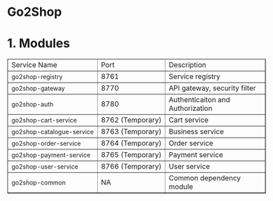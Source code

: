 # Go2Shop

<h1>1. Modules</h1>

<table border="1" cellpadding="1" cellspacing="1" style="width: 600px;">
	<thead>
		<tr>
			<td>Service Name</td>
			<td>Port</td>
			<td>Description</td>
		</tr>
  </thead>
  <tbody>
		<tr>
			<td><a class="js-navigation-open Link--primary" data-pjax="#repo-content-pjax-container" href="https://github.com/go2shop/Go2Shop/tree/main/go2shop-registry" style="box-sizing: border-box; text-decoration-line: none; font-family: -apple-system, BlinkMacSystemFont, &quot;Segoe UI&quot;, Helvetica, Arial, sans-serif, &quot;Apple Color Emoji&quot;, &quot;Segoe UI Emoji&quot;; font-size: 14px; white-space: nowrap; color: var(--color-text-primary)  !important;" title="go2shop-registry">go2shop-registry</a></td>
			<td>8761</td>
			<td>Service registry</td>
		</tr>
		<tr>
			<td><a class="js-navigation-open Link--primary" data-pjax="#repo-content-pjax-container" href="https://github.com/go2shop/Go2Shop/tree/main/go2shop-gateway" style="box-sizing: border-box; text-decoration-line: none; font-family: -apple-system, BlinkMacSystemFont, &quot;Segoe UI&quot;, Helvetica, Arial, sans-serif, &quot;Apple Color Emoji&quot;, &quot;Segoe UI Emoji&quot;; font-size: 14px; white-space: nowrap; color: var(--color-text-primary)  !important;" title="go2shop-registry">go2shop-gateway</a></td>
			<td>8770</td>
			<td>API gateway, security filter</td>
		</tr>
		<tr>
			<td><a class="js-navigation-open Link--primary" data-pjax="#repo-content-pjax-container" href="https://github.com/go2shop/Go2Shop/tree/main/go2shop-auth" style="box-sizing: border-box; text-decoration-line: none; font-family: -apple-system, BlinkMacSystemFont, &quot;Segoe UI&quot;, Helvetica, Arial, sans-serif, &quot;Apple Color Emoji&quot;, &quot;Segoe UI Emoji&quot;; font-size: 14px; white-space: nowrap; color: var(--color-text-primary)  !important;" title="go2shop-registry">go2shop-auth</a></td>
			<td>8780</td>
			<td>Authenticaiton and Authorization</td>
		</tr>
		<tr>
			<td><a class="js-navigation-open Link--primary" data-pjax="#repo-content-pjax-container" href="https://github.com/go2shop/Go2Shop/tree/main/go2shop-cart-service" style="box-sizing: border-box; text-decoration-line: none; font-family: -apple-system, BlinkMacSystemFont, &quot;Segoe UI&quot;, Helvetica, Arial, sans-serif, &quot;Apple Color Emoji&quot;, &quot;Segoe UI Emoji&quot;; font-size: 14px; white-space: nowrap; color: var(--color-text-primary)  !important;" title="go2shop-registry">go2shop-cart-service</a></td>
			<td>8762 (Temporary)</td>
			<td>Cart service</td>
		</tr>
		<tr>
			<td><a class="js-navigation-open Link--primary" data-pjax="#repo-content-pjax-container" href="https://github.com/go2shop/Go2Shop/tree/main/go2shop-catalogue-service" style="box-sizing: border-box; text-decoration-line: none; font-family: -apple-system, BlinkMacSystemFont, &quot;Segoe UI&quot;, Helvetica, Arial, sans-serif, &quot;Apple Color Emoji&quot;, &quot;Segoe UI Emoji&quot;; font-size: 14px; white-space: nowrap; color: var(--color-text-primary)  !important;" title="go2shop-catalogue-service">go2shop-catalogue-service</a></td>
			<td>8763 (Temporary)</td>
			<td>Business service</td>
		</tr>
		<tr>
			<td><a data-pjax="#repo-content-pjax-container" href="https://github.com/go2shop/Go2Shop/tree/main/go2shop-order-service" style="box-sizing: border-box; color: var(--color-text-link); text-decoration-line: none; font-family: -apple-system, BlinkMacSystemFont, &quot;Segoe UI&quot;, Helvetica, Arial, sans-serif, &quot;Apple Color Emoji&quot;, &quot;Segoe UI Emoji&quot;; font-size: 14px;">go2shop-order-service</a></td>
			<td>8764&nbsp;(Temporary)</td>
			<td>Order service</td>
		</tr>
		<tr>
			<td><a class="js-navigation-open Link--primary" data-pjax="#repo-content-pjax-container" href="https://github.com/go2shop/Go2Shop/tree/main/go2shop-payment-service" style="box-sizing: border-box; text-decoration-line: none; font-family: -apple-system, BlinkMacSystemFont, &quot;Segoe UI&quot;, Helvetica, Arial, sans-serif, &quot;Apple Color Emoji&quot;, &quot;Segoe UI Emoji&quot;; font-size: 14px; white-space: nowrap; color: var(--color-text-primary)  !important;" title="go2shop-payment-service">go2shop-payment-service</a></td>
			<td>8765 (Temporary)</td>
			<td>Payment service</td>
		</tr>
		<tr>
			<td><a class="js-navigation-open Link--primary" data-pjax="#repo-content-pjax-container" href="https://github.com/go2shop/Go2Shop/tree/main/go2shop-user-service" style="box-sizing: border-box; text-decoration-line: none; font-family: -apple-system, BlinkMacSystemFont, &quot;Segoe UI&quot;, Helvetica, Arial, sans-serif, &quot;Apple Color Emoji&quot;, &quot;Segoe UI Emoji&quot;; font-size: 14px; white-space: nowrap; color: var(--color-text-primary)  !important;" title="go2shop-user-service">go2shop-user-service</a></td>
			<td>8766&nbsp;(Temporary)</td>
			<td>User service</td>
		</tr>
		<tr>
			<td><a class="js-navigation-open Link--primary" data-pjax="#repo-content-pjax-container" href="https://github.com/go2shop/Go2Shop/tree/main/go2shop-common" style="box-sizing: border-box; text-decoration-line: none; font-family: -apple-system, BlinkMacSystemFont, &quot;Segoe UI&quot;, Helvetica, Arial, sans-serif, &quot;Apple Color Emoji&quot;, &quot;Segoe UI Emoji&quot;; font-size: 14px; white-space: nowrap; color: var(--color-text-primary)  !important;" title="go2shop-registry">go2shop-common</a></td>
			<td>NA</td>
			<td>Common dependency module</td>
		</tr>
	</tbody>
</table>

<p>&nbsp;</p>

